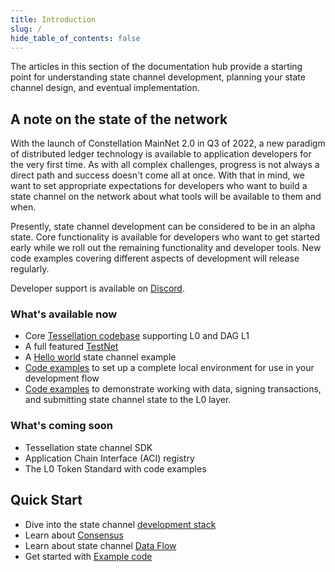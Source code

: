 ```yaml
---
title: Introduction
slug: /
hide_table_of_contents: false
---
```


The articles in this section of the documentation hub provide a starting point for understanding state channel development, planning your state channel design, and eventual implementation. 

## A note on the state of the network
With the launch of Constellation MainNet 2.0 in Q3 of 2022, a new paradigm of distributed ledger technology is available to application developers for the very first time. As with all complex challenges, progress is not always a direct path and success doesn't come all at once. With that in mind, we want to set appropriate expectations for developers who want to build a state channel on the network about what tools will be available to them and when. 

Presently, state channel development can be considered to be in an alpha state. Core functionality is available for developers who want to get started early while we roll out the remaining functionality and developer tools. New code examples covering different aspects of development will release regularly. 

Developer support is available on [Discord](https://discord.gg/jy4bvWNqKA).

### What's available now
- Core [Tessellation codebase](https://github.com/constellation-labs/tessellation) supporting L0 and DAG L1
- A full featured [TestNet](/apps/testnet)
- A [Hello world](/statechannels/examples/hello-world) state channel example
- [Code examples](/statechannels/examples/l0-cluster-setup) to set up a complete local environment for use in your development flow
- [Code examples](/statechannels/examples/data-transfer) to demonstrate working with data, signing transactions, and submitting state channel state to the L0 layer.

### What's coming soon
- Tessellation state channel SDK
- Application Chain Interface (ACI) registry
- The L0 Token Standard with code examples

## Quick Start
- Dive into the state channel [development stack](/statechannels/stack/jvm)
- Learn about [Consensus](/statechannels/consensus/overview)
- Learn about state channel [Data Flow](/statechannels/data-flow/overview)
- Get started with [Example code](/statechannels/examples/compile-tessellation)